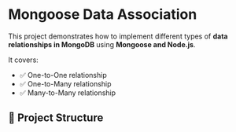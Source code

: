 # Mongoose Data Association

This project demonstrates how to implement different types of **data relationships in MongoDB** using **Mongoose and Node.js**.

It covers:

- ✅ One-to-One relationship
- ✅ One-to-Many relationship
- ✅ Many-to-Many relationship

## 📁 Project Structure

